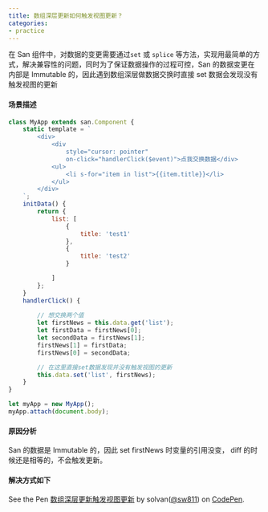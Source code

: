 ```yaml
---
title: 数组深层更新如何触发视图更新？
categories:
- practice
---
```


在 San 组件中，对数据的变更需要通过`set` 或 `splice` 等方法，实现用最简单的方式，解决兼容性的问题，同时为了保证数据操作的过程可控，San 的数据变更在内部是 Immutable 的，因此遇到数组深层做数据交换时直接 set 数据会发现没有触发视图的更新



#### 场景描述
```javascript
class MyApp extends san.Component {
    static template = `
        <div>
            <div 
                style="cursor: pointer"
                on-click="handlerClick($event)">点我交换数据</div>
            <ul>
                <li s-for="item in list">{{item.title}}</li>
            </ul>
        </div>
    `;
    initData() {
        return {
            list: [
                {
                    title: 'test1'
                },
                {
                    title: 'test2'
                }

            ]
        };
    }
    handlerClick() {
        
        // 想交换两个值
        let firstNews = this.data.get('list');
        let firstData = firstNews[0];
        let secondData = firstNews[1];
        firstNews[1] = firstData;
        firstNews[0] = secondData;

        // 在这里直接set数据发现并没有触发视图的更新
        this.data.set('list', firstNews);
    }
}

let myApp = new MyApp();
myApp.attach(document.body);

```
#### 原因分析
San 的数据是 Immutable 的，因此 set firstNews 时变量的引用没变， diff 的时候还是相等的，不会触发更新。

#### 解决方式如下

<p 
    data-height="365" 
    data-theme-id="0" 
    data-slug-hash="eEyeYj" 
    data-default-tab="js,result" 
    data-user="sw811" 
    data-embed-version="2" 
    data-pen-title="数组深层更新触发视图更新" 
    class="codepen">See the Pen 
        <a href="https://codepen.io/sw811/pen/eEyeYj/">数组深层更新触发视图更新</a> 
        by solvan(<a href="https://codepen.io/sw811">@sw811</a>) on 
        <a href="https://codepen.io">CodePen</a>.</p>
<script async src="https://production-assets.codepen.io/assets/embed/ei.js"></script>

